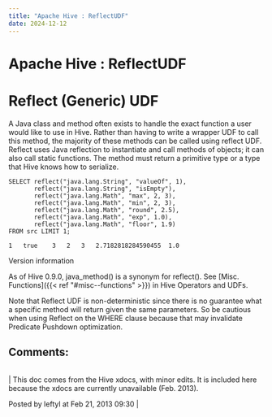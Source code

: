 ```yaml
---
title: "Apache Hive : ReflectUDF"
date: 2024-12-12
---
```


# Apache Hive : ReflectUDF

# Reflect (Generic) UDF

A Java class and method often exists to handle the exact function a user would like to use in Hive. Rather than having to write a wrapper UDF to call this method, the majority of these methods can be called using reflect UDF. Reflect uses Java reflection to instantiate and call methods of objects; it can also call static functions. The method must return a primitive type or a type that Hive knows how to serialize.

```
SELECT reflect("java.lang.String", "valueOf", 1),
       reflect("java.lang.String", "isEmpty"),
       reflect("java.lang.Math", "max", 2, 3),
       reflect("java.lang.Math", "min", 2, 3),
       reflect("java.lang.Math", "round", 2.5),
       reflect("java.lang.Math", "exp", 1.0),
       reflect("java.lang.Math", "floor", 1.9)
FROM src LIMIT 1;

1	true	3	2	3	2.7182818284590455	1.0

```

Version information

As of Hive 0.9.0, java_method() is a synonym for reflect(). See [Misc. Functions]({{< ref "#misc--functions" >}}) in Hive Operators and UDFs.

Note that Reflect UDF is non-deterministic since there is no guarantee what a specific method will return given the same parameters. So be cautious when using Reflect on the WHERE clause because that may invalidate Predicate Pushdown optimization.

## Comments:

|  |
| --- |
| 
This doc comes from the Hive xdocs, with minor edits. It is included here because the xdocs are currently unavailable (Feb. 2013).

 Posted by leftyl at Feb 21, 2013 09:30
  |

 

 

